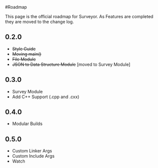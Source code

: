 #Roadmap

This page is the official roadmap for Surveyor. As Features are completed they are moved to the change log.

## 0.2.0
- ~~Style Guide~~
- ~~Moving main()~~
- ~~File Module~~
- ~~JSON to Data Structure Module~~ [moved to Survey Module]

## 0.3.0
- Survey Module
- Add C++ Support (.cpp and .cxx)

## 0.4.0
- Modular Builds

## 0.5.0
- Custom Linker Args
- Custom Include Args
- Watch


